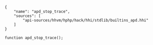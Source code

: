 ``` yamlmeta
{
    "name": "apd_stop_trace",
    "sources": [
        "api-sources/hhvm/hphp/hack/hhi/stdlib/builtins_apd.hhi"
    ]
}
```




``` Hack
function apd_stop_trace();
```
<!-- HHAPIDOC -->
